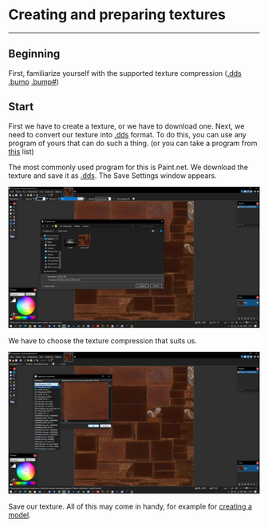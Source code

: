 # Creating and preparing textures

___

## Beginning

First, familiarize yourself with the supported texture compression ([.dds](../main-folders-and-files/file-formats/dds.md) [.bump](../main-folders-and-files/file-formats/bump.md) [.bump#](../main-folders-and-files/file-formats/bump_hash.md))

## Start

First we have to create a texture, or we have to download one.
Next, we need to convert our texture into [.dds](../main-folders-and-files/file-formats/dds.md) format.
To do this, you can use any program of yours that can do such a thing. (or you can take a program from [this](../modding-tools-and-resources/modding-tools/modding-tools.md) list)

The most commonly used program for this is Paint.net. We download the texture and save it as [.dds](../main-folders-and-files/file-formats/dds.md). 
The Save Settings window appears.

![save-texture](images/save-texture.png)

We have to choose the texture compression that suits us.

![select-compressions](images/compressions.png)

Save our texture.
All of this may come in handy, for example for [creating a model](../blender/creating-model-in-blender.md).